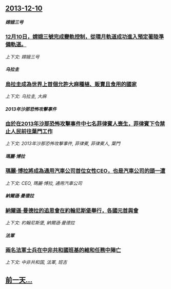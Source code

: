 ## [2013-12-10](/news/2013/12/10/index.md)

##### 嫦娥三号
### [12月10日，嫦娥三號完成變軌控制，從環月軌道成功進入預定著陸準備軌道。 ](/news/2013/12/10/12月10日-嫦娥三號完成變軌控制-從環月軌道成功進入預定著陸準備軌道.md)
_上下文: 嫦娥三号_

##### 乌拉圭
### [ 烏拉圭成為世界上首個允許大麻種植、販賣且食用的國家 ](/news/2013/12/10/烏拉圭成為世界上首個允許大麻種植-販賣且食用的國家.md)
_上下文: 乌拉圭, 大麻_

##### 2013年沙那恐怖攻擊事件
### [ 由於在2013年沙那恐怖攻擊事件中七名菲律賓人喪生，菲律賓下令禁止人民前往葉門工作 ](/news/2013/12/10/由於在2013年沙那恐怖攻擊事件中七名菲律賓人喪生-菲律賓下令禁止人民前往葉門工作.md)
_上下文: 2013年沙那恐怖攻擊事件, 菲律賓, 菲律賓人, 葉門_

##### 瑪麗·博拉
### [ 瑪麗·博拉將成為通用汽車公司首位女性CEO，也是汽車公司的頭一遭 ](/news/2013/12/10/瑪麗-博拉將成為通用汽車公司首位女性CEO-也是汽車公司的頭一遭.md)
_上下文: CEO, 瑪麗·博拉, 通用汽車公司_

##### 納爾遜·曼德拉
### [ 納爾遜·曼德拉的追思會在約翰尼斯堡舉行，各國元首與會 ](/news/2013/12/10/納爾遜-曼德拉的追思會在約翰尼斯堡舉行-各國元首與會.md)
_上下文: 約翰尼斯堡, 納爾遜·曼德拉_

##### 法軍
### [ 兩名法軍士兵在中非共和國班基的維和任務中陣亡 ](/news/2013/12/10/兩名法軍士兵在中非共和國班基的維和任務中陣亡.md)
_上下文: 中非共和国, 法軍, 班吉_

## [前一天...](/news/2013/12/9/index.md)

